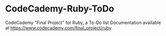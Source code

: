 # CodeCademy-Ruby-ToDo
CodeCademy "Final Project" for Ruby, a To-Do list
Documentation available at
https://www.codecademy.com/final_project/ruby

